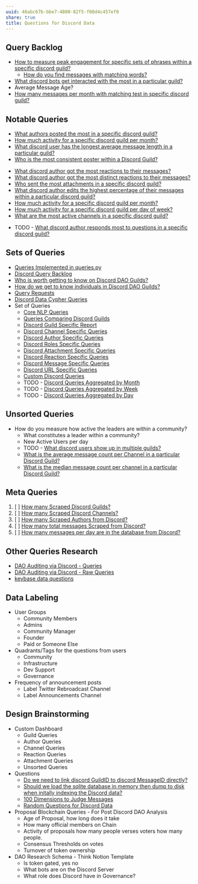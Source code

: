 ```yaml
---
uuid: 46abc67b-bbe7-4800-82f5-f08d4c457ef0
share: true
title: Questions for Discord Data
---
```

## Query Backlog

* [How to measure peak engagement for specific sets of phrases within a specific discord guild?](/83d03dd6-f408-4f08-a698-6583f2668bdd)
	* [How do you find messages with matching words?](/undefined)
* [What discord bots get interacted with the most in a particular guild?](/undefined) 
* Average Message Age?
* [How many messages per month with matching test in specific discord guild?](/undefined)
## Notable Queries

* [What authors posted the most in a specific discord guild?](/7922cc2d-f1cc-435d-832d-5fa4d555b121)
* [How much activity for a specific discord guild per month?](/efcd6f7d-b36e-4032-b89b-0fe9fd5a0da9)
* [What discord user has the longest average message length in a particular guild?](/2f4fd09e-24a3-4359-81b2-049742a03610)
*  [Who is the most consistent poster within a Discord Guild?](/dba668aa-bb99-46d5-9942-9f41bed27766)
- [What discord author got the most reactions to their messages?](/31ea5eb0-424d-4bac-ac87-dcc463b5d92d)
- [What discord author got the most distinct reactions to their messages?](/1045dbd7-8a3e-4975-8dea-fe81c3c354d1)
- [Who sent the most attachments in a specific discord guild?](/bb1fc99d-24cc-4ea2-9110-3bf7d695ac03)
- [What discord author edits the highest percentage of their messages within a particular discord guild?](/80a2d7fc-3d80-420a-ba6b-d9bd41206606)
- [How much activity for a specific discord guild per month?](/efcd6f7d-b36e-4032-b89b-0fe9fd5a0da9)
- [How much activity for a specific discord guild per day of week?](/7cd7bef3-c7ca-4d80-b02b-ba6552b6087c)
- [What are the most active channels in a specific discord guild?](/45f50e6a-fb81-4f7c-87b6-70785da72633)
* TODO - [What discord author responds most to questions in a specific discord guild?](/9205c4af-0cdf-4ded-ac7e-e23abb15c22c)
## Sets of Queries

* [Queries Implemented in queries.py](/undefined)
* [Discord Query Backlog](/5e079c99-f189-4078-8330-da0ca4be0a3c)
* [Who is worth getting to know on Discord DAO Guilds?](/315a04ff-5358-4d9f-840e-09c7ab7ea1a2)
* [How do we get to know individuals in Discord DAO Guilds?](/d9749f38-2694-405a-a5af-4ef357f29d9c)
* [Query Requests](/undefined)
* [Discord Data Cypher Queries](/75f91c17-64d4-4aa6-a84f-40c2613a7ab7)
* Set of Queries
	* [Core NLP Queries](/undefined)
	* [Queries Comparing Discord Guilds](/0c4bbdac-febf-4e8e-861f-c36ef88a71c9)
	* [Discord Guild Specific Report](/a41f63f6-9eaf-41bb-8e62-e47ffa29cb92)
	* [Discord Channel Specific Queries](/eb155f2b-ae94-4602-a9a8-1aa1a40f4b1b)
	* [Discord Author Specific Queries](/f6c57d06-6240-41fc-9174-7a6b18362030)
	* [Discord Roles Specific Queries](/eebb8e38-0288-40f0-b4ad-536c365e2faf)
	* [Discord Attachment Specific Queries](/22a67f4a-9b9d-45c8-a731-ab493e0a8b7b)
	* [Discord Reaction Specific Queries](/88b3a4ff-8c43-416c-baed-f89483f9347a)
	* [Discord Message Specific Queries](/542a3f37-d2a4-49ea-ba5f-2ca14e8a4605)
	* [Discord URL Specific Queries](/974d677f-15f0-4cf2-813d-69fb843b9367)
	* [Custom Discord Queries](/e6a11823-9bc7-43d8-9a1e-6fbd2e28c99f)
	* TODO - [Discord Queries Aggregated by Month](/8b09a0b5-0e6f-4ffc-8a2f-6453673f86ed)
	* TODO - [Discord Queries Aggregated by Week](/60bf35c2-6e89-4046-86a8-8d0bc55d2147)
	* TODO - [Discord Queries Aggregated by Day](/687219ba-9009-4012-8986-f816c048a784)

## Unsorted Queries

* How do you measure how active the leaders are within a community?
	* What constitutes a leader within a community?
	* New Active Users per day
	* TODO - [What discord users show up in multiple guilds?](/1151704f-92c1-4273-9a2a-af361dfb88be)
	* [What is the average message count per Channel in a particular Discord Guild?](/ad60bd2d-b872-4d0b-8f13-6f4214896871)
	* [What is the median message count per channel in a particular Discord Guild?](/3fbf2fad-a355-4b8d-8d2d-0133ec53773d)
## Meta Queries

1. [ ] [How many Scraped Discord Guilds?](/undefined)
2. [ ] [How many Scraped Discord Channels?](/undefined)
3. [ ] [How many Scraped Authors from Discord?](/undefined)
4. [ ] [How many total messages Scraped from Discord?](/undefined)
5. [ ] [How many messages per day are in the database from Discord?](/undefined)

## Other Queries Research

- [DAO Auditing via Discord - Queries](/d5e65c1e-f806-49b1-87dd-bd9c24220f03)
- [DAO Auditing via Discord - Raw Queries](/undefined)
- [keybase data questions](/e8844eeb-76f6-4df1-b639-dc776b63ffc1)
## Data Labeling

* User Groups
	* Community Members
	* Admins
	* Community Manager
	* Founder
	* Paid or Someone Else
* Quadrants/Tags for the questions from users
	* Community
	* Infrastructure
	* Dev Support
	* Governance
* Frequency of announcement posts
	* Label Twitter Rebroadcast Channel
	* Label Announcements Channel

## Design Brainstorming

* Custom Dashboard
	* Guild Queries
	* Author Queries
	* Channel Queries
	* Reaction Queries
	* Attachment Queries
	* Unsorted Queries
* Questions
	* [Do we need to link discord GuildID to discord MessageID directly?](/undefined)
	* [Should we load the sqlite database in memory then dump to disk when initally indexing the Discord data?](/undefined)
	* [100 Dimensions to Judge Messages](/undefined)
	* [Random Questions for Discord Data](/a0e190a2-4225-4937-b81d-45fd29e0c4ce)
* Proposal Blockchain Queries - For Post Discord DAO Analysis
	* Age of Proposal, how long does it take
	* How many official members on Chain
	* Activity of proposals how many people verses voters how many people.
	* Consensus Thresholds on votes
	* Turnover of token ownership
* DAO Research Schema - Think Notion Template
	* Is token gated, yes no
	* What bots are on the Discord Server
	* What role does Discord have in Governance?